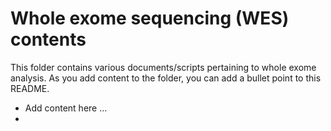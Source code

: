 # Whole exome sequencing (WES) contents

This folder contains various documents/scripts pertaining to whole exome analysis. As you add content to the folder, you can add a bullet point to this README.

* Add content here ...
* 
